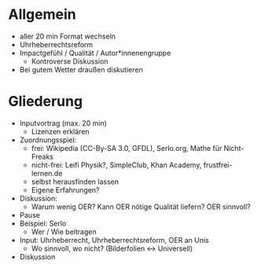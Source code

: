 
Allgemein
=========

- aller 20 min Format wechseln
- Uhrheberrechtsreform
- Impactgefühl / Qualität / Autor\*innenengruppe
    - Kontroverse Diskussion
- Bei gutem Wetter draußen diskutieren

Gliederung
==========

- Inputvortrag (max. 20 min)
    - Lizenzen erklären
- Zuordnungsspiel:
    - frei: Wikipedia (CC-By-SA 3.0, GFDL), Serlo.org, Mathe für Nicht-Freaks
    - nicht-frei: Leifi Physik?, SimpleClub, Khan Academy, frustfrei-lernen.de
    - selbst herausfinden lassen
    - Eigene Erfahrungen?
- Diskussion:
    - Warum wenig OER? Kann OER nötige Qualität liefern? OER sinnvoll?
- Pause
- Beispiel: Serlo
    - Wer / Wie beitragen
- Input: Uhrheberrecht, Uhrheberrechtsreform, OER an Unis
    - Wo sinnvoll, wo nicht? (Bilderfolien <-> Universell)
- Diskussion


